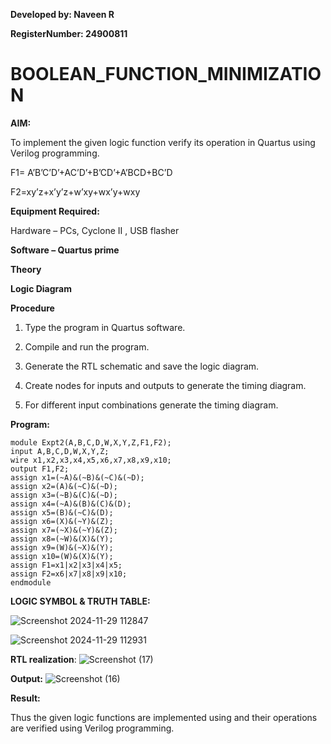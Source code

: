 **Developed by: Naveen R** 

**RegisterNumber: 24900811**

# BOOLEAN_FUNCTION_MINIMIZATION

**AIM:**

To implement the given logic function verify its operation in Quartus using Verilog programming.

F1= A’B’C’D’+AC’D’+B’CD’+A’BCD+BC’D 

F2=xy’z+x’y’z+w’xy+wx’y+wxy

**Equipment Required:**

Hardware – PCs, Cyclone II , USB flasher

**Software – Quartus prime**

**Theory**

**Logic Diagram**

**Procedure**

1.	Type the program in Quartus software.

2.	Compile and run the program.

3.	Generate the RTL schematic and save the logic diagram.

4.	Create nodes for inputs and outputs to generate the timing diagram.

5.	For different input combinations generate the timing diagram.


**Program:**
```
module Expt2(A,B,C,D,W,X,Y,Z,F1,F2);
input A,B,C,D,W,X,Y,Z;
wire x1,x2,x3,x4,x5,x6,x7,x8,x9,x10;
output F1,F2;
assign x1=(~A)&(~B)&(~C)&(~D);
assign x2=(A)&(~C)&(~D);
assign x3=(~B)&(C)&(~D);
assign x4=(~A)&(B)&(C)&(D);
assign x5=(B)&(~C)&(D);
assign x6=(X)&(~Y)&(Z);
assign x7=(~X)&(~Y)&(Z);
assign x8=(~W)&(X)&(Y);
assign x9=(W)&(~X)&(Y);
assign x10=(W)&(X)&(Y);
assign F1=x1|x2|x3|x4|x5;
assign F2=x6|x7|x8|x9|x10;
endmodule
```
**LOGIC SYMBOL & TRUTH TABLE:**

![Screenshot 2024-11-29 112847](https://github.com/user-attachments/assets/1806ab50-639e-438c-8448-8d8dd7d8865f)

   ![Screenshot 2024-11-29 112931](https://github.com/user-attachments/assets/0d813979-7ee9-4b3e-b54a-d105e9546f19)




**RTL realization**:
![Screenshot (17)](https://github.com/user-attachments/assets/72b088aa-fd23-4266-af2a-52356b100e88)


**Output:**
![Screenshot (16)](https://github.com/user-attachments/assets/96151f38-373e-42d0-9198-fd3565afa923)




**Result:**

Thus the given logic functions are implemented using and their operations are verified using Verilog programming.

